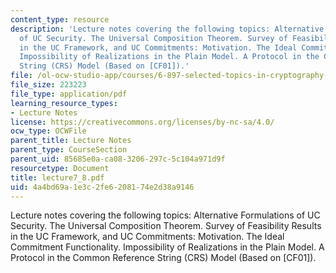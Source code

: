 ```yaml
---
content_type: resource
description: 'Lecture notes covering the following topics: Alternative Formulations
  of UC Security. The Universal Composition Theorem. Survey of Feasibility Results
  in the UC Framework, and UC Commitments: Motivation. The Ideal Commitment Functionality.
  Impossibility of Realizations in the Plain Model. A Protocol in the Common Reference
  String (CRS) Model (Based on [CF01]).'
file: /ol-ocw-studio-app/courses/6-897-selected-topics-in-cryptography-spring-2004/4a4bd69a1e3c2fe6208174e2d38a9146_lecture7_8.pdf
file_size: 223223
file_type: application/pdf
learning_resource_types:
- Lecture Notes
license: https://creativecommons.org/licenses/by-nc-sa/4.0/
ocw_type: OCWFile
parent_title: Lecture Notes
parent_type: CourseSection
parent_uid: 85685e0a-ca08-3206-297c-5c104a971d9f
resourcetype: Document
title: lecture7_8.pdf
uid: 4a4bd69a-1e3c-2fe6-2081-74e2d38a9146
---
```

Lecture notes covering the following topics: Alternative Formulations of UC Security. The Universal Composition Theorem. Survey of Feasibility Results in the UC Framework, and UC Commitments: Motivation. The Ideal Commitment Functionality. Impossibility of Realizations in the Plain Model. A Protocol in the Common Reference String (CRS) Model (Based on [CF01]).